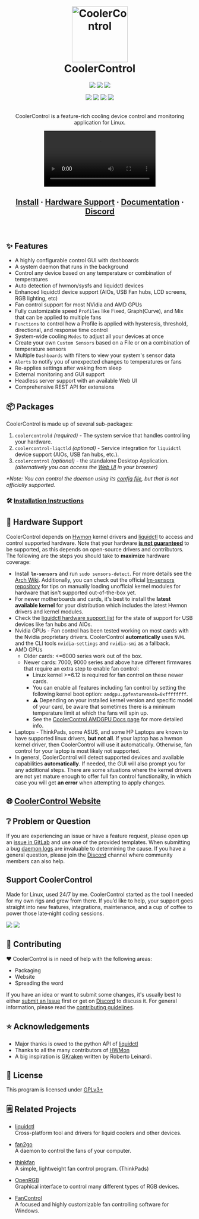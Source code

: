 <!-- trunk-ignore(markdownlint/MD041): First line should be heading -->
<div align="center">
  <h1>
  <img alt="CoolerControl" src="https://gitlab.com/coolercontrol/coolercontrol/-/raw/main/packaging/metadata/org.coolercontrol.CoolerControl.png" width="150">
  <br>
  CoolerControl
  <br>
  </h1>

<!-- trunk-ignore-begin(markdownlint)-->

<a href="https://discord.gg/MbcgUFAfhV"><img src="https://img.shields.io/badge/_-discord-_?style=for-the-badge&label=chat&logo=discord&color=568af2&labelColor=2c313c&logoColor=dce1ec"></a>
<a href="https://gitlab.com/coolercontrol/coolercontrol/-/releases"><img src="https://img.shields.io/gitlab/v/release/30707566?sort=semver&logo=gitlab&style=for-the-badge&color=568af2&labelColor=2c313c&logoColor=dce1ec"></a>
<a href="https://gitlab.com/coolercontrol/coolercontrol/-/commits"><img src="https://img.shields.io/gitlab/last-commit/coolercontrol/coolercontrol?style=for-the-badge&logo=gitlab&color=568af2&labelColor=2c313c&logoColor=dce1ec"></a>

<img src="https://img.shields.io/badge/_-Linux-2c313c?style=for-the-badge&logo=linux&logoColor=dce1ec">
<img src="https://img.shields.io/badge/_-Rust-2c313c?style=for-the-badge&logo=rust">
<img src="https://img.shields.io/badge/_-Vue-2c313c?style=for-the-badge&logo=vue.js">
<img src="https://img.shields.io/badge/_-Python-2c313c?style=for-the-badge&logo=python">

<!-- trunk-ignore-end(markdownlint)-->

<br/>
<br/>
<p>
CoolerControl is a feature-rich cooling device control and monitoring application for Linux.
</p>

<!-- trunk-ignore-begin(markdownlint/MD045): links with emojis -->

![](screenshots/coolercontrol.webm)

<!-- trunk-ignore-end(markdownlint/MD045): links with emojis -->

<!-- <img src="screenshots/coolercontrol-overview.png" alt="Screenshot" width="700"/> -->

</div>

<div align="center">
<h2>

<!-- trunk-ignore-begin(markdownlint/MD051): links with emojis -->

[Install](https://docs.coolercontrol.org/getting-started.html) ·
[Hardware Support](#🧰-hardware-support) · [Documentation](https://docs.coolercontrol.org) ·
[Discord](https://discord.gg/MbcgUFAfhV)

<!-- trunk-ignore-end(markdownlint/MD051): links with emojis -->

</h2>
</div>
<br/>

## ✨ Features

- A highly configurable control GUI with dashboards
- A system daemon that runs in the background
- Control any device based on any temperature or combination of temperatures
- Auto detection of hwmon/sysfs and liquidctl devices
- Enhanced liquidctl device support (AIOs, USB Fan hubs, LCD screens, RGB lighting, etc)
- Fan control support for most NVidia and AMD GPUs
- Fully customizable speed `Profiles` like Fixed, Graph(Curve), and Mix that can be applied to
  multiple fans
- `Functions` to control how a Profile is applied with hysteresis, threshold, directional, and
  response time control
- System-wide cooling `Modes` to adjust all your devices at once
- Create your own `Custom Sensors` based on a File or on a combination of temperature sensors
- Multiple `Dashboards` with filters to view your system's sensor data
- `Alerts` to notify you of unexpected changes to temperatures or fans
- Re-applies settings after waking from sleep
- External monitoring and GUI support
- Headless server support with an available Web UI
- Comprehensive REST API for extensions

## 📦 Packages

CoolerControl is made up of several sub-packages:

1. `coolercontrold` _(required)_ - The system service that handles controlling your hardware.
2. `coolercontrol-liqctld` _(optional)_ - Service integration for `liquidctl` device support (AIOs,
   USB fan hubs, etc.).
3. `coolercontrol` _(optional)_ - the standalone Desktop Application. _(alternatively you can access
   the [Web UI](http://localhost:11987) in your browser)_

_\*Note: You can control the daemon using its
[config file](https://gitlab.com/coolercontrol/coolercontrol/-/wikis/config-files), but that is not
officially supported._

### 🛠️ [Installation Instructions](https://docs.coolercontrol.org/getting-started.html)

## 🧰 Hardware Support

CoolerControl depends on [Hwmon](https://docs.kernel.org/hwmon/) kernel drivers and
[liquidctl](https://github.com/liquidctl/liquidctl) to access and control supported hardware. Note
that your hardware <ins>**is not guaranteed**</ins> to be supported, as this depends on open-source
drivers and contributors. The following are the steps you should take to **maximize** hardware
coverage:

- Install **`lm-sensors`** and run `sudo sensors-detect`. For more details see the
  [Arch Wiki](https://wiki.archlinux.org/index.php/Lm_sensors#Installation). Additionally, you can
  check out the official [lm-sensors repository](https://github.com/lm-sensors/lm-sensors/issues)
  for tips on manually loading unofficial kernel modules for hardware that isn't supported
  out-of-the-box yet.
- For newer motherboards and cards, it's best to install the **latest available kernel** for your
  distribution which includes the latest Hwmon drivers and kernel modules.
- Check the [liquidctl hardware support list](https://github.com/liquidctl/liquidctl) for the state
  of support for USB devices like fan hubs and AIOs.
- Nvidia GPUs - Fan control has been tested working on most cards with the Nvidia proprietary
  drivers. CoolerControl **automatically** uses `NVML` and the CLI tools `nvidia-settings` and
  `nvidia-smi` as a fallback.
- AMD GPUs
  - Older cards: <=6000 series work out of the box.
  - Newer cards: 7000, 9000 series and above have different firmwares that require an extra step to
    enable fan control:
    - Linux kernel >=6.12 is required for fan control on these newer cards.
    - You can enable all features including fan control by setting the following kernel boot option:
      `amdgpu.ppfeaturemask=0xffffffff`.
    - ⚠️ Depending on your installed kernel version and specific model of your card, be aware that
      sometimes there is a minimum temperature limit at which the fans will spin up.
    - See the
      [CoolerControl AMDGPU Docs page](https://docs.coolercontrol.org/hardware-support.html#amd-gpu)
      for more detailed info.
- Laptops - ThinkPads, some ASUS, and some HP Laptops are known to have supported linux drivers,
  **but not all**. If your laptop has a hwmon kernel driver, then CoolerControl will use it
  automatically. Otherwise, fan control for your laptop is most likely not supported.
- In general, CoolerControl will detect supported devices and available capabilities
  **automatically**. If needed, the GUI will also prompt you for any additional steps. There are
  some situations where the kernel drivers are not yet mature enough to offer full fan control
  functionality, in which case you will get **an error** when attempting to apply changes.

## 🌐 [CoolerControl Website](https://docs.coolercontrol.org)

## ❔ Problem or Question

If you are experiencing an issue or have a feature request, please open up an
[issue in GitLab](https://gitlab.com/coolercontrol/coolercontrol/-/issues) and use one of the
provided templates. When submitting a bug
[daemon logs](https://gitlab.com/coolercontrol/coolercontrol/-/wikis/Log-Output-&-Debugging#to-capture-log-output-to-a-file)
are invaluable to determining the cause. If you have a general question, please join the
[Discord](https://discord.gg/MbcgUFAfhV) channel where community members can also help.

## Support CoolerControl

Made for Linux, used 24/7 by me. CoolerControl started as the tool I needed for my own rigs and grew
from there. If you’d like to help, your support goes straight into new features, integrations,
maintenance, and a cup of coffee to power those late‑night coding sessions.

<div>
<!-- trunk-ignore-begin(markdownlint)-->
<a href="https://ko-fi.com/codifryed"><img src="https://img.shields.io/badge/Ko--fi-F16061?style=for-the-badge&logo=ko-fi&logoColor=white"></a>
<a href="https://github.com/sponsors/codifryed"><img src="https://img.shields.io/badge/sponsor-30363D?style=for-the-badge&logo=GitHub-Sponsors&logoColor=#EA4AAA"></a>
<!-- trunk-ignore-end(markdownlint)-->
</div>

## 🚀 Contributing

:heart: CoolerControl is in need of help with the following areas:

- Packaging
- Website
- Spreading the word

If you have an idea or want to submit some changes, it's usually best to either
[submit an Issue](https://gitlab.com/coolercontrol/coolercontrol/-/issues/) first or get on
[Discord](https://discord.gg/MbcgUFAfhV) to discuss it. For general information, please read the
[contributing guidelines](https://gitlab.com/coolercontrol/coolercontrol/-/blob/main/CONTRIBUTING.md).

## ⭐ Acknowledgements

- Major thanks is owed to the python API of [liquidctl](https://github.com/liquidctl/liquidctl)
- Thanks to all the many contributors of [HWMon](https://docs.kernel.org/hwmon/)
- A big inspiration is [GKraken](https://gitlab.com/leinardi/gkraken) written by Roberto Leinardi.

## 📝 License

This program is licensed under [GPLv3+](LICENSE)

## 🗒️ Related Projects

- [liquidctl](https://github.com/liquidctl/liquidctl)  
  Cross-platform tool and drivers for liquid coolers and other devices.

- [fan2go](https://github.com/markusressel/fan2go)  
  A daemon to control the fans of your computer.

- [thinkfan](https://github.com/vmatare/thinkfan)  
  A simple, lightweight fan control program. (ThinkPads)

- [OpenRGB](https://gitlab.com/CalcProgrammer1/OpenRGB)  
  Graphical interface to control many different types of RGB devices.

- [FanControl](https://github.com/Rem0o/FanControl.Releases)  
  A focused and highly customizable fan controlling software for Windows.
